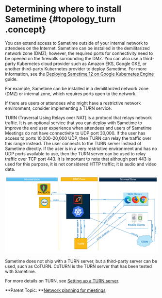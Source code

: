 # Determining where to install Sametime {#topology_turn .concept}

You can extend access to Sametime outside of your internal network to attendees on the Internet. Sametime can be installed in the demilitarized network zone \(DMZ\); however, the required ports for connectivity need to be opened on the firewalls surrounding the DMZ. You can also use a third-party Kubernetes cloud provider such as Amazon EKS, Google GKE, or another third-party Kubernetes provider to deploy Sametime. For more information, see the [Deploying Sametime 12 on Google Kubernetes Engine](https://support.hcltechsw.com/csm?id=kb_article&sysparm_article=KB0099614) guide.

For example, Sametime can be installed in a demilitarized network zone \(DMZ\) or internal zone, which requires ports open to the network.

If there are users or attendees who might have a restrictive network environment, consider implementing a TURN service.

TURN \(Traversal Using Relays over NAT\) is a protocol that relays network traffic. It is an optional service that you can deploy with Sametime to improve the end user experience when attendees and users of Sametime Meetings do not have connectivity to UDP port 30,000. If the user has access to ports 10,000–20,000 UDP, then TURN can relay the traffic over this range instead. The user connects to the TURN server instead of Sametime directly. If the user is in a very restrictive environment and has no UDP ports available to use, then the TURN server can be used to relay traffic over TCP port 443. It is important to note that although port 443 is used for this purpose, it is not considered HTTP traffic; it is audio and video data.

![](Images/plan_sametime_turn.png)

Sametime does not ship with a TURN server, but a third-party server can be used, such as CoTURN. CoTURN is the TURN server that has been tested with Sametime.

For more details on TURN, see [Setting up a TURN server](turnserver_intro.md).

**Parent Topic:  **[Network planning for meetings](network_planning.md)


